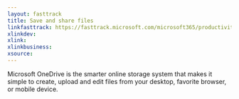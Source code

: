 ```yaml
---
layout: fasttrack
title: Save and share files
linkfasttrack: https://fasttrack.microsoft.com/microsoft365/productivitylibrary/Save-and-share-files 
xlinkdev: 
xlink: 
xlinkbusiness: 
xsource: 
---
```

Microsoft OneDrive is the smarter online storage system that makes it simple to create, upload and edit files from your desktop, favorite browser, or mobile device.